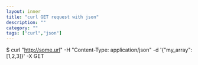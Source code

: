 ```yaml
---
layout: inner
title: "curl GET request with json"
description: ""
category: ""
tags: ["curl","json"]
---
```

$ curl "http://some.url" -H "Content-Type: application/json" -d '{"my_array":[1,2,3]}' -X GET
